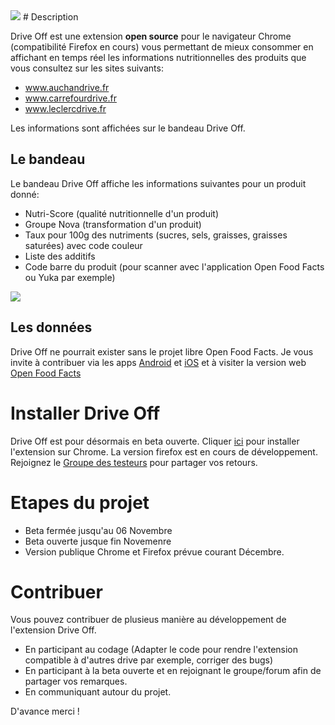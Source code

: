 ﻿<img src="/DriveOff/img/icon.png"/>
# Description

Drive Off est une extension **open source** pour le navigateur Chrome (compatibilité Firefox en cours) vous permettant de mieux consommer en affichant en temps réel les informations nutritionnelles des produits que vous consultez sur les sites suivants:
* www.auchandrive.fr
* www.carrefourdrive.fr
* www.leclercdrive.fr

Les informations sont affichées sur le bandeau Drive Off.

## Le bandeau

Le bandeau Drive Off affiche les informations suivantes pour un produit donné:
* Nutri-Score (qualité nutritionnelle d'un produit)
* Groupe Nova (transformation d'un produit)
* Taux pour 100g des nutriments (sucres, sels, graisses, graisses saturées) avec code couleur
* Liste des additifs
* Code barre du produit (pour scanner avec l'application Open Food Facts ou Yuka par exemple)

<img src="/DriveOff/img/bandeau.png"/>

## Les donn&eacute;es

Drive Off ne pourrait exister sans le projet libre Open Food Facts. Je vous invite à contribuer via les apps [Android](https://android.openfoodfacts.org) et [iOS](https://ios.openfoodfacts.org) et à visiter la version web [Open Food Facts](https://fr.openfoodfacts.org)

# Installer Drive Off

Drive Off est pour désormais en beta ouverte. Cliquer [ici](https://chrome.google.com/webstore/detail/drive-off/ngklhiipicmcedgamnopjkblbijbelnd) pour installer l'extension sur Chrome. La version firefox est en cours de développement. Rejoignez le [Groupe des testeurs](https://groups.google.com/forum/#!forum/driveoff_extension) pour partager vos retours.

# Etapes du projet

* Beta fermée jusqu'au 06 Novembre
* Beta ouverte jusque fin Novemenre
* Version publique Chrome et Firefox prévue courant Décembre.

# Contribuer

Vous pouvez contribuer de plusieus manière au développement de l'extension Drive Off.
* En participant au codage (Adapter le code pour rendre l'extension compatible à d'autres drive par exemple, corriger des bugs)
* En participant à la beta ouverte et en rejoignant le groupe/forum afin de partager vos remarques.
* En communiquant autour du projet.

D'avance merci !

